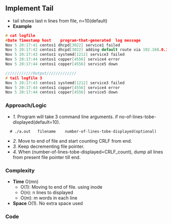 ## Implement Tail
- tail shows last n lines from file, n=10(default)
- **Example**
```c
# cat logfile
#Date Timestamp host    program-that-generated  log message
Nov 5 20:17:41 centos1 dhcpd[3022] service1 failed
Nov 5 20:17:42 centos1 dhcpd[3022] adding default route via 192.168.0.1 metric 0
Nov 5 20:17:43 centos1 systemd[1212] service3 failed
Nov 5 20:17:44 centos1 copper[4556] service4 error
Nov 5 20:17:44 centos1 copper[4556] service5 down

////////////Output/////////////
# tail logfile 3
Nov 5 20:17:43 centos1 systemd[1212] service3 failed
Nov 5 20:17:44 centos1 copper[4556] service4 error
Nov 5 20:17:44 centos1 copper[4556] service5 down
```

### Approach/Logic
- *1.* Program will take 3 command line arguments. if no-of-lines-tobe-displayed(default=10).
```
  # ./a.out   filename    number-of-lines-tobe-displayed(optional)
```
- *2.* Move to end of file and start counting CRLF from end. 
- *3.* Keep decrementing file pointer. 
- *4.* When (number-of-lines-tobe-displayed=CRLF_count), dump all lines from present file pointer till end.

### Complexity
- **Time** O(mn)
  - O(1): Moving to end of file. using inode
  - O(n): n lines to displayed
  - O(m): m words in each line
- **Space** O(1). No extra space used

### Code
- **1. C++ Code**
  - [seekg(), tellg(), streampos](Code-examples/blob/master/Languages/Programming_Languages/c%2B%2B/Libraries_FileHandling/Streams/File_Handling/Functions/README.md)
```c++
class Tail {
public:
  void MoveToNthLine(std::ifstream& fin, long lLines);       //Moves file pointer to nth line from End
  void DumpNLines(std::ifstream& fin, long lLines);
};

void Tail::DumpNLines(std::ifstream& fin, long lLines){
  String strLine;
  while(fin){
    std::getline(fin, strLine);
    std::cout<<strLine<<std::endl;
  }
}

void Tail::MoveToNthLine(std::ifstream& fin, long lLines){
  fin.seekg(0, std::ios::end);                      //Move to end of file

  std::streampos len = fin.tellg();                  //No of total characters in file

  int currPosition = len;                           //This is last position in file
  int end = len;

  char ch;
  long countLines = 0;

  for(int i=len; i>=0; i--){                        //Read each character from end
    fin >> ch;

//  std::cout<<"ch="<<static_cast<unsigned>(ch)<<"\n";

    if (ch == '\n' and (end - i) > 1) {             //Increment count on New line only
      ++countLines;
      if (countLines == lLines)
        break;
    }
    --currPosition;
    fin.seekg(currPosition, std::ios::cur);             //Move 1 character backward
  }
  DumpNLines(fin, currPosition);
  fin.close();
}

int main(int argc, char* argv[]){
  if(argc < 2){
    std::cout<<"./a.out file-name number-of-lines(optional)\n";
    return 0;
  }

  std::ifstream fin(argv[1], std::ios::ate);               //Open the file
  if (not fin){
    std::cout<<"File not found"<<std::endl;
    return 0;
  }

  Tail tail;
  long lLines = 10;
  if (argv[2])
    std::istringstream(argv[2]) >> lLines;    //Takes default=10 if no input provided
  tail.MoveToNthLine(fin, lLines);
}
```

- **2. C Code**
```c

```
